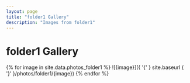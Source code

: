 ```yaml
---
layout: page
title: "folder1 Gallery"
description: "Images from folder1"
---
```


# folder1 Gallery

{% for image in site.data.photos_folder1 %}
![{image}]({ '{' } site.baseurl { '}' }/photos/folder1/{image})
{% endfor %}
